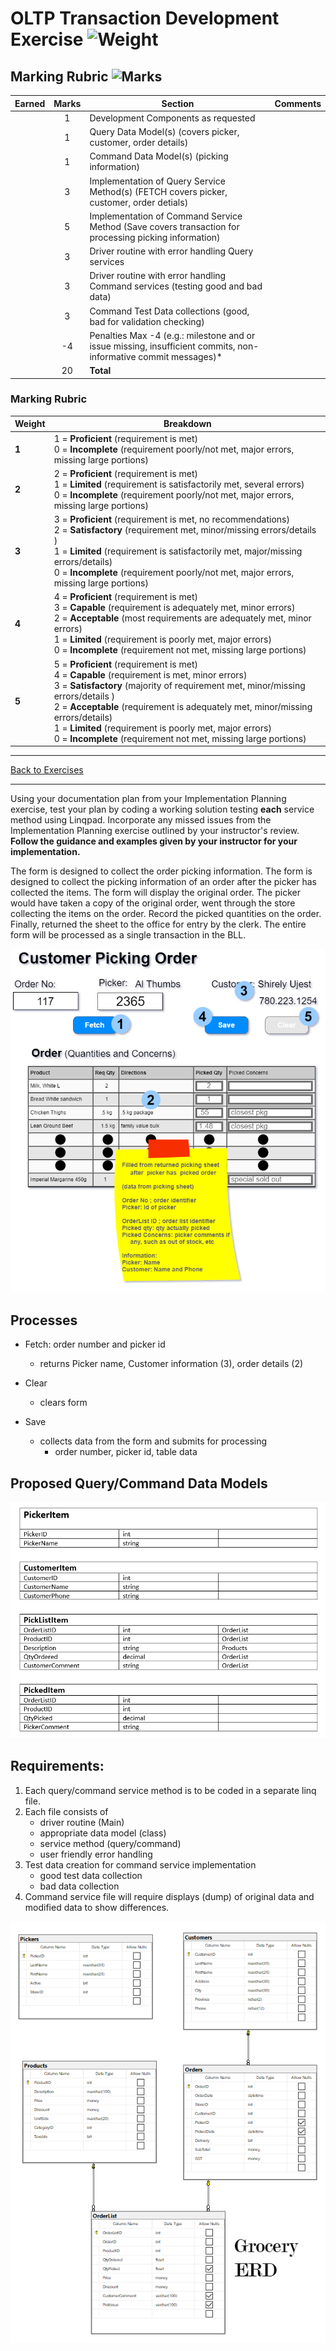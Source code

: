 # OLTP Transaction Development Exercise ![Weight](https://img.shields.io/badge/Weight-5%25-blue)

## Marking Rubric ![Marks](https://img.shields.io/badge/Total%20Marks-20-blueviolet)

| Earned  | Marks | Section                           | Comments                                           |
| :-----: | :---: | --------------------------------- | -------------------------------------------------- |
|   |   1   | Development Components as requested    |   |
|   |   1   | Query Data Model(s) (covers picker, customer, order details)  |   |
|   |   1   | Command Data Model(s) (picking information)   |   |
|   |   3   | Implementation of Query Service Method(s) (FETCH covers picker, customer, order detials)   |   |
|   |   5   | Implementation of Command Service Method (Save covers transaction for processing picking information)  |   |
|   |   3   | Driver routine with error handling Query services  |    |
|   |   3   | Driver routine with error handling Command services  (testing good and bad data) |    |
|   |   3   | Command Test Data collections (good, bad for validation checking)  |    |
|   |  -4   | Penalties Max -4 (e.g.: milestone and or issue missing, insufficient commits, non-informative commit messages)* |
|   |  20   | **Total** |


### Marking Rubric

| Weight | Breakdown |
| ----   | --------- |
| **1** | 1 = **Proficient** (requirement is met)<br />0 = **Incomplete** (requirement poorly/not met, major errors, missing large portions) |
| **2** | 2 = **Proficient** (requirement is met)<br />1 = **Limited** (requirement is satisfactorily met, several errors)<br />0 = **Incomplete** (requirement poorly/not met, major errors, missing large portions) |
| **3** | 3 = **Proficient** (requirement is met, no recommendations)<br />2 = **Satisfactory** (requirement met, minor/missing errors/details )<br />1 = **Limited** (requirement is satisfactorily met, major/missing errors/details)<br />0 = **Incomplete** (requirement poorly/not met, major errors, missing large portions) |
| **4** | 4 = **Proficient** (requirement is met)<br />3 = **Capable** (requirement is adequately met, minor errors)<br />2 = **Acceptable** (most requirements are adequately met, minor errors)<br />1 = **Limited** (requirement is poorly met, major errors)<br />0 = **Incomplete** (requirement not met, missing large portions) |
| **5** | 5 = **Proficient** (requirement is met)<br />4 = **Capable** (requirement is met, minor errors)<br />3 = **Satisfactory** (majority of requirement met, minor/missing errors/details )<br />2 = **Acceptable** (requirement is adequately met, minor/missing errors/details)<br />1 = **Limited** (requirement is poorly met, major errors)<br />0 = **Incomplete** (requirement not met, missing large portions) |

----

[Back to Exercises](../README.md)

----

Using your documentation plan from your Implementation Planning exercise, test your plan by coding a working solution testing **each** service method using Linqpad. Incorporate any missed issues from the Implementation Planning exercise outlined by your instructor's review. **Follow the guidance and examples given by your instructor for your implementation.** 

The form is designed to collect the order picking information. The form is designed to collect the picking information of an order after the picker has collected the items. The form will display the original order. The picker would have taken a copy of the original order, went through the store collecting the items on the order. Record the picked quantities on the order. Finally, returned the sheet to the office for entry by the clerk. The entire form will be processed as a single transaction in the BLL.

![Order Picking Sheet](./OrderPickingSheet.png)

## Processes

- Fetch: order number and picker id
  - returns Picker name, Customer information (3), order details (2)

- Clear
  - clears form

- Save
  - collects data from the form and submits for processing
    - order number, picker id, table data
 
## Proposed Query/Command Data Models

![Suggested Data Classes](./SuggestedViewModels.png)

## Requirements:

1. Each query/command service method is to be coded in a separate linq file.
1. Each file consists of 
   -  driver routine (Main)
   -  appropriate data model (class)
   -  service method (query/command)
   -  user friendly error handling
1. Test data creation for command service implementation
   -  good test data collection
   -  bad data collection 
1. Command service file will require displays (dump) of original data and modified data to show differences.

![Order Picking RTD](./GroceryERD.png)